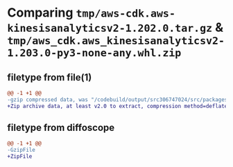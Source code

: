 # Comparing `tmp/aws-cdk.aws-kinesisanalyticsv2-1.202.0.tar.gz` & `tmp/aws_cdk.aws_kinesisanalyticsv2-1.203.0-py3-none-any.whl.zip`

## filetype from file(1)

```diff
@@ -1 +1 @@
-gzip compressed data, was "/codebuild/output/src306747024/src/packages/@aws-cdk/aws-kinesisanalyticsv2/dist/python/aws-cdk.aws-kinesisanalyticsv2-1.202.0.", last modified: Fri May 19 23:12:46 2023, max compression
+Zip archive data, at least v2.0 to extract, compression method=deflate
```

## filetype from diffoscope

```diff
@@ -1 +1 @@
-GzipFile
+ZipFile
```

